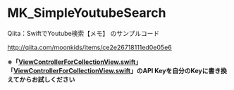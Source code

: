 MK_SimpleYoutubeSearch
======================

Qiita：SwiftでYoutube検索【メモ】
のサンプルコード

http://qiita.com/moonkids/items/ce2e26718111ed0e05e6

__※「[ViewControllerForCollectionView.swift](https://github.com/moonkids/MK_SimpleYoutubeSearch/blob/master/MK_SimpleYoutubeSearch/ViewControllerForTableView.swift)」「[ViewControllerForCollectionView.swift](https://github.com/moonkids/MK_SimpleYoutubeSearch/blob/master/MK_SimpleYoutubeSearch/ViewControllerForCollectionView.swift)」のAPI Keyを自分のKeyに書き換えてからお試しください__
